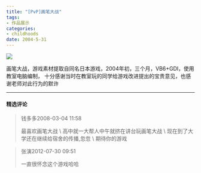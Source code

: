 ```yaml
---
title: "[PvP]画笔大战"
tags:
- 作品展示
categories:
- childhoods
date: 2004-5-31
---
```


![](1.jpg)

画笔大战，游戏素材提取自同名日本游戏，2004年初，三个月，VB6+GDI，使用教室电脑编制，
十分感谢当时在教室玩的同学给游戏改进提出的宝贵意见，也感谢老师对此行为的默许

---
#### 精选评论

> 钱多多2008-03-04 11:58
>
> 最喜欢画笔大战
> \\
> 高中就一大帮人中午就挤在讲台玩画笔大战
> \\
> 现在到了大学还在继续给宿舍的传播,忽忽
> \\
> 期待你的游戏

> 张演2012-07-30 09:51
>
> 一直很怀念这个游戏哈哈
